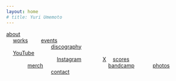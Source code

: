 ```yaml
---
layout: home
# title: Yuri Umemoto
---
```

<a href="/about">about</a> <br> 
<a href="/works/">works</a>
 &nbsp;  &nbsp;  &nbsp;  &nbsp; <a href="/events/">events</a> <br> 
 &nbsp;  &nbsp;  &nbsp;  &nbsp;  &nbsp;  &nbsp;  &nbsp;  &nbsp;  &nbsp;  &nbsp;  &nbsp;  &nbsp;  &nbsp; <a href="/discography/">discography</a> <br> 
<a href="https://www.youtube.com/@YuriUmemoto">YouTube</a> <br> 
 &nbsp;  &nbsp;  &nbsp;  &nbsp;  &nbsp;  &nbsp;  &nbsp;  &nbsp;  &nbsp;  &nbsp;  &nbsp;  &nbsp;  &nbsp;  &nbsp;  &nbsp; <a href="https://www.instagram.com/yuri_umemoto">Instagram</a> 
 &nbsp;  &nbsp;  &nbsp;  &nbsp;  &nbsp; <a href="https://x.com/yuriumemoto">X</a> 
<a href="/scores">scores</a> <br> 
 &nbsp;  &nbsp;  &nbsp;  &nbsp;  &nbsp; <a href="https://yuriumemoto.bandcamp.com/merch/">merch</a> 
 &nbsp;  &nbsp;  &nbsp;  &nbsp;  &nbsp;  &nbsp;  &nbsp;  &nbsp;  &nbsp;  &nbsp;  &nbsp;  &nbsp;  &nbsp;  &nbsp;  &nbsp;  &nbsp;  &nbsp;  &nbsp;  &nbsp;  &nbsp; <a href="https://yuriumemoto.bandcamp.com/">bandcamp</a> 
 &nbsp;  &nbsp;  &nbsp;  &nbsp;  <a href="/photos/">photos</a> <br> 
 &nbsp;  &nbsp;  &nbsp;  &nbsp;  &nbsp; &nbsp;  &nbsp;  &nbsp; &nbsp;  &nbsp; &nbsp;  &nbsp;  &nbsp; <a href="/contact">contact</a>
